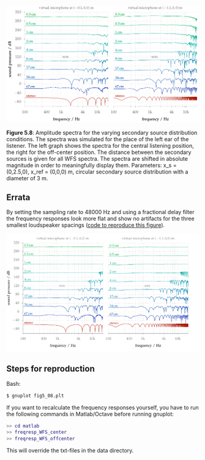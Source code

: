 ![Fig 5.8](fig5_08.png)

**Figure 5.8**: Amplitude spectra for the varying secondary source distribution
conditions.  The spectra was simulated for the place of the left ear of the
listener. The left graph shows the spectra for the central listening position,
the right for the off-center position. The distance between the secondary
sources is given for all WFS spectra. The spectra are shifted in absolute
magnitude in order to meaningfully display them. Parameters: x_s = (0,2.5,0),
x_ref = (0,0,0) m, circular secondary source distribution with a diameter of
3 m.

## Errata

By setting the sampling rate to 48000 Hz and using a fractional delay filter the
frequency responses look more flat and show no artifacts for the three smallest
loudspeaker spacings ([code to reproduce this figure]). 

![Fig 5.8](fig5_08_errata.png)

[code to reproduce this figure]: https://github.com/hagenw/phd-thesis/tree/sfs-2.4/05_psychoacoustics/fig5_08

## Steps for reproduction

Bash:
```Bash
$ gnuplot fig5_08.plt
```

If you want to recalculate the frequency responses yourself, you have to run the
following commands in Matlab/Octave before running gnuplot:
```Matlab
>> cd matlab
>> freqresp_WFS_center
>> freqresp_WFS_offcenter
```
This will override the txt-files in the data directory.
